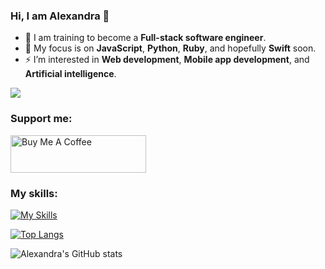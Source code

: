 
###                                                    **Hi, I am Alexandra** 👋

- 🦄 I am training to become a **Full-stack software engineer**.
- 🦋 My focus is on **JavaScript**, **Python**, **Ruby**, and hopefully **Swift** soon.
- ⚡️ I’m interested in **Web development**, **Mobile app development**, and **Artificial intelligence**.




![](https://komarev.com/ghpvc/?username=alexandravladu&color=blueviolet)

  

###   **Support me**:
<a href="https://www.buymeacoffee.com/alexandra21" target="_blank"><img src="https://cdn.buymeacoffee.com/buttons/v2/default-red.png" alt="Buy Me A Coffee" style="height: 60px !important;width: 217px !important;" ></a>




###   **My skills**:
[![My Skills](https://skills.thijs.gg/icons?i=js,html,css,nodejs,react,py,git,mysql,ruby,figma)](https://skills.thijs.gg)









[![Top Langs](https://github-readme-stats.vercel.app/api/top-langs/?username=alexandravladu)](https://github.com/alexandravladu/github-readme-stats)







![Alexandra's GitHub stats](https://github-readme-stats.vercel.app/api?username=alexandravladu&show_icons=true&theme=dracula)






